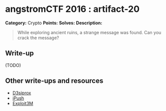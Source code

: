 # angstromCTF 2016 : artifact-20

**Category:** Crypto
**Points:**
**Solves:**
**Description:**

> While exploring ancient ruins, a strange message was found. Can you crack the message?
>


## Write-up

(TODO)

## Other write-ups and resources

* [D3siprox](https://ctftime.org/writeup/3082)
* [iPush](http://ipushino.blogspot.com/2016/04/angstromctf2016-artifact-crypto-20.html)
* [Exploit3M](https://ctftime.org/writeup/3199)
